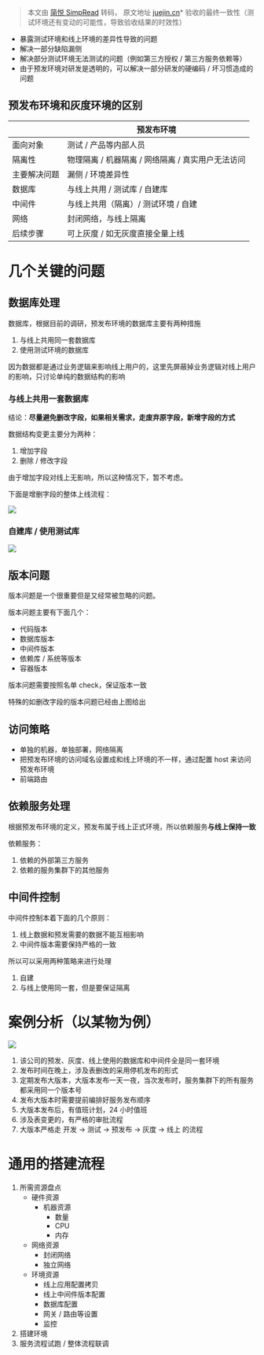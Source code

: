 > 本文由 [简悦 SimpRead](http://ksria.com/simpread/) 转码， 原文地址 [juejin.cn](https://juejin.cn/post/7137963558528090119)*   验收的最终一致性（测试环境还有变动的可能性，导致验收结果的时效性）
*   暴露测试环境和线上环境的差异性导致的问题
*   解决一部分缺陷漏侧
*   解决部分测试环境无法测试的问题（例如第三方授权 / 第三方服务依赖等）
*   由于预发环境对研发是透明的，可以解决一部分研发的硬编码 / 坏习惯造成的问题

预发布环境和灰度环境的区别
-------------

<table><thead><tr><th></th><th>预发布环境</th></tr></thead><tbody><tr><td>面向对象</td><td>测试 / 产品等内部人员</td></tr><tr><td>隔离性</td><td>物理隔离 / 机器隔离 / 网络隔离 / 真实用户无法访问</td></tr><tr><td>主要解决问题</td><td>漏侧 / 环境差异性</td></tr><tr><td>数据库</td><td>与线上共用 / 测试库 / 自建库</td></tr><tr><td>中间件</td><td>与线上共用（隔离）/ 测试环境 / 自建</td></tr><tr><td>网络</td><td>封闭网络，与线上隔离</td></tr><tr><td>后续步骤</td><td>可上灰度 / 如无灰度直接全量上线</td></tr></tbody></table>

几个关键的问题
=======

数据库处理
-----

数据库，根据目前的调研，预发布环境的数据库主要有两种措施

1.  与线上共用同一套数据库
2.  使用测试环境的数据库

因为数据都是通过业务逻辑来影响线上用户的，这里先屏蔽掉业务逻辑对线上用户的影响，只讨论单纯的数据结构的影响

### 与线上共用一套数据库

结论：**尽量避免删改字段，如果相关需求，走废弃原字段，新增字段的方式**

数据结构变更主要分为两种：

1.  增加字段
2.  删除 / 修改字段

由于增加字段对线上无影响，所以这种情况下，暂不考虑。

下面是增删字段的整体上线流程：

![](https://p3-juejin.byteimg.com/tos-cn-i-k3u1fbpfcp/922833c5cf4f4407b3d8f77535ff5d08~tplv-k3u1fbpfcp-zoom-in-crop-mark:3024:0:0:0.awebp)

### 自建库 / 使用测试库

![](https://p3-juejin.byteimg.com/tos-cn-i-k3u1fbpfcp/92e37387b363476aa66a00cb40139da4~tplv-k3u1fbpfcp-zoom-in-crop-mark:3024:0:0:0.awebp)

版本问题
----

版本问题是一个很重要但是又经常被忽略的问题。

版本问题主要有下面几个：

*   代码版本
*   数据库版本
*   中间件版本
*   依赖库 / 系统等版本
*   容器版本

版本问题需要按照名单 check，保证版本一致

特殊的如删改字段的版本问题已经由上图给出

访问策略
----

*   单独的机器，单独部署，网络隔离
*   把预发布环境的访问域名设置成和线上环境的不一样，通过配置 host 来访问预发布环境
*   前端路由

依赖服务处理
------

根据预发布环境的定义，预发布属于线上正式环境，所以依赖服务**与线上保持一致**

依赖服务：

1.  依赖的外部第三方服务
2.  依赖的服务集群下的其他服务

中间件控制
-----

中间件控制本着下面的几个原则：

1.  线上数据和预发需要的数据不能互相影响
2.  中间件版本需要保持严格的一致

所以可以采用两种策略来进行处理

1.  自建
2.  与线上使用同一套，但是要保证隔离

案例分析（以某物为例）
===========

![](https://p3-juejin.byteimg.com/tos-cn-i-k3u1fbpfcp/6a9e4d02c6ed40f1a668467860f20f73~tplv-k3u1fbpfcp-zoom-in-crop-mark:3024:0:0:0.awebp)

1.  该公司的预发、灰度、线上使用的数据库和中间件全是同一套环境
2.  发布时间在晚上，涉及表删改的采用停机发布的形式
3.  定期发布大版本，大版本发布一天一夜，当次发布时，服务集群下的所有服务都采用同一个版本号
4.  发布大版本时需要提前编排好服务发布顺序
5.  大版本发布后，有值班计划，24 小时值班
6.  涉及表变更的，有严格的审批流程
7.  大版本严格走 开发 → 测试 → 预发布 → 灰度 → 线上 的流程

通用的搭建流程
=======

1.  所需资源盘点
    *   硬件资源
        *   机器资源
            *   数量
            *   CPU
            *   内存
    *   网络资源
        *   封闭网络
        *   独立网络
    *   环境资源
        *   线上应用配置拷贝
        *   线上中间件版本配置
        *   数据库配置
        *   网关 / 路由等设置
        *   监控
2.  搭建环境
3.  服务流程试跑 / 整体流程联调